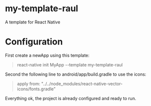 # my-template-raul
A template for React Native

# Configuration

First create a newApp using this template:
> react-native init MyApp --template my-template-raul

Second the following line to android/app/build.gradle to use the icons:
> apply from: "../../node_modules/react-native-vector-icons/fonts.gradle"

Everything ok, the project is already configured and ready to run.